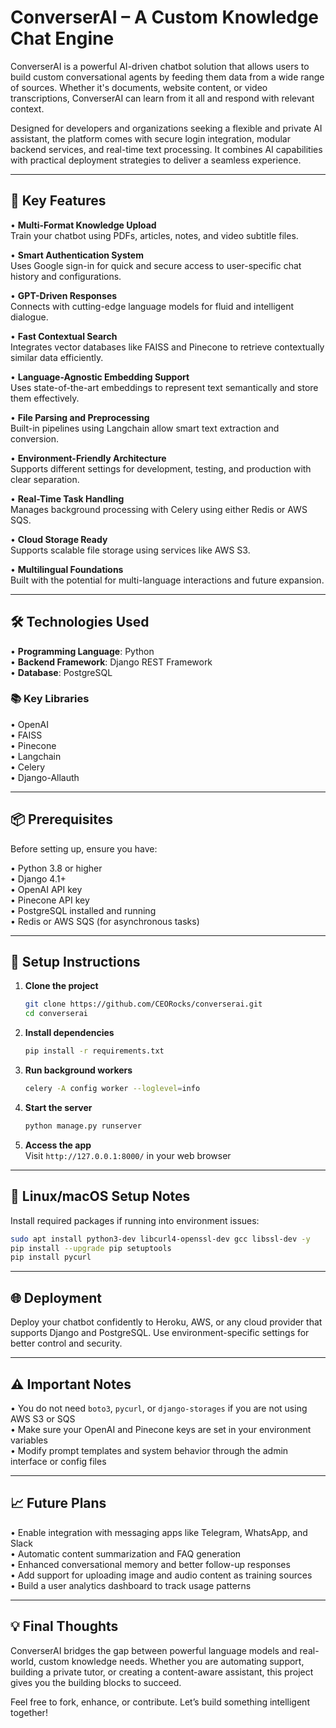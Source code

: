 # ConverserAI – A Custom Knowledge Chat Engine

ConverserAI is a powerful AI-driven chatbot solution that allows users to build custom conversational agents by feeding them data from a wide range of sources. Whether it's documents, website content, or video transcriptions, ConverserAI can learn from it all and respond with relevant context.

Designed for developers and organizations seeking a flexible and private AI assistant, the platform comes with secure login integration, modular backend services, and real-time text processing. It combines AI capabilities with practical deployment strategies to deliver a seamless experience.

---

## 🌟 Key Features

• **Multi-Format Knowledge Upload**  
  Train your chatbot using PDFs, articles, notes, and video subtitle files.

• **Smart Authentication System**  
  Uses Google sign-in for quick and secure access to user-specific chat history and configurations.

• **GPT-Driven Responses**  
  Connects with cutting-edge language models for fluid and intelligent dialogue.

• **Fast Contextual Search**  
  Integrates vector databases like FAISS and Pinecone to retrieve contextually similar data efficiently.

• **Language-Agnostic Embedding Support**  
  Uses state-of-the-art embeddings to represent text semantically and store them effectively.

• **File Parsing and Preprocessing**  
  Built-in pipelines using Langchain allow smart text extraction and conversion.

• **Environment-Friendly Architecture**  
  Supports different settings for development, testing, and production with clear separation.

• **Real-Time Task Handling**  
  Manages background processing with Celery using either Redis or AWS SQS.

• **Cloud Storage Ready**  
  Supports scalable file storage using services like AWS S3.

• **Multilingual Foundations**  
  Built with the potential for multi-language interactions and future expansion.

---

## 🛠️ Technologies Used

• **Programming Language**: Python  
• **Backend Framework**: Django REST Framework  
• **Database**: PostgreSQL  

### 📚 Key Libraries

• OpenAI  
• FAISS  
• Pinecone  
• Langchain  
• Celery  
• Django-Allauth  

---

## 📦 Prerequisites

Before setting up, ensure you have:

• Python 3.8 or higher  
• Django 4.1+  
• OpenAI API key  
• Pinecone API key  
• PostgreSQL installed and running  
• Redis or AWS SQS (for asynchronous tasks)

---

## 🚀 Setup Instructions

1. **Clone the project**  
   ```bash
   git clone https://github.com/CEORocks/converserai.git
   cd converserai
   ```

2. **Install dependencies**  
   ```bash
   pip install -r requirements.txt
   ```

3. **Run background workers**  
   ```bash
   celery -A config worker --loglevel=info
   ```

4. **Start the server**  
   ```bash
   python manage.py runserver
   ```

5. **Access the app**  
   Visit `http://127.0.0.1:8000/` in your web browser

---

## 🐧 Linux/macOS Setup Notes

Install required packages if running into environment issues:

```bash
sudo apt install python3-dev libcurl4-openssl-dev gcc libssl-dev -y
pip install --upgrade pip setuptools
pip install pycurl
```

---

## 🌐 Deployment

Deploy your chatbot confidently to Heroku, AWS, or any cloud provider that supports Django and PostgreSQL. Use environment-specific settings for better control and security.

---

## ⚠️ Important Notes

• You do not need `boto3`, `pycurl`, or `django-storages` if you are not using AWS S3 or SQS  
• Make sure your OpenAI and Pinecone keys are set in your environment variables  
• Modify prompt templates and system behavior through the admin interface or config files  

---

## 📈 Future Plans

• Enable integration with messaging apps like Telegram, WhatsApp, and Slack  
• Automatic content summarization and FAQ generation  
• Enhanced conversational memory and better follow-up responses  
• Add support for uploading image and audio content as training sources  
• Build a user analytics dashboard to track usage patterns

---

## 💡 Final Thoughts

ConverserAI bridges the gap between powerful language models and real-world, custom knowledge needs. Whether you are automating support, building a private tutor, or creating a content-aware assistant, this project gives you the building blocks to succeed.

Feel free to fork, enhance, or contribute. Let’s build something intelligent together!

